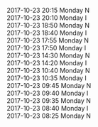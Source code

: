 2017-10-23 20:15 Monday  N  
2017-10-23 20:10 Monday  I  
2017-10-23 18:50 Monday  N  
2017-10-23 18:40 Monday  I  
2017-10-23 17:55 Monday  N  
2017-10-23 17:50 Monday  I  
2017-10-23 14:30 Monday  N  
2017-10-23 14:20 Monday  I  
2017-10-23 10:40 Monday  N  
2017-10-23 10:35 Monday  I  
2017-10-23 09:45 Monday  N  
2017-10-23 09:40 Monday  I  
2017-10-23 09:35 Monday  N  
2017-10-23 08:40 Monday  I  
2017-10-23 08:25 Monday  N  
